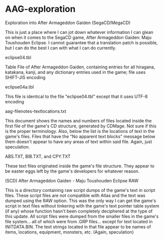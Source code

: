 # AAG-exploration
Exploration into After Armageddon Gaiden (SegaCD/MegaCD)

This is just a place where I can jot down whatever information I can glean on when it comes to the SegaCD game, After Armageddon Gaiden: Maju Toushouden Eclipse.  I cannot guarantee that a translation patch is possible, but I can do the best I can with what I can do currently.

eclipse04.tbl 

Table File of After Armageddon Gaiden, containing entries for all hiragana, katakana, kanji, and any dictionary entries used in the game; file uses SHIFT-JIS encoding

eclipse04a.tbl

This file is identical to the file "eclipse04.tbl" except that it uses UTF-8 encoding

aag-filenotes-textlocations.txt 

This document shows the names and numbers of files located inside the first file of the game's CD structure, generated by CDMage.  Not sure if this is the proper terminology.  Also, below the list is the locations of text in the game's files.  Files that have the "No apparent text blocks" message below them doesn't appear to have any areas of text within said file.  Again, just speculation.  

ABS.TXT, BIB.TXT, and CPY.TXT

These text files originated inside the game's file structure.  They appear to be easter eggs left by the game's developers for whatever reason.

(SCD) After Armageddon Gaiden - Maju Toushouden Eclipse RAW

This is a directory containing raw script dumps of the game's text in script files.  These script files are not compatible with Atlas and the text was dumped using the RAW option.  This was the only way I can get the game's script in text files without tinkering with the game's text pointer table system (if any) whose function hasn't been completely deciphered at the type of this update.  All script files were dumped from the smaller files in the game's file system... all of which were from .GRP files... except for text located in INITDATA.BIN.  The text strings located in that file appear to be names of items, locations, equipment, monsters, etc. (Again, speculation)
